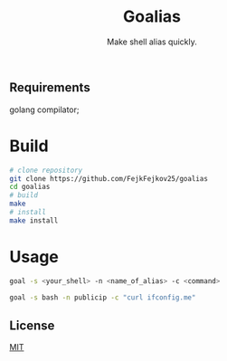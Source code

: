 <div align="center">

<h1> Goalias </h1>

Make shell alias quickly.

<br>

</div>

## Requirements
golang compilator;
# Build
```bash
# clone repository
git clone https://github.com/FejkFejkov25/goalias
cd goalias
# build
make
# install
make install
```

# Usage
```bash
goal -s <your_shell> -n <name_of_alias> -c <command>
```
```bash
goal -s bash -n publicip -c "curl ifconfig.me"
```
## License
[MIT](./LICENSE)
